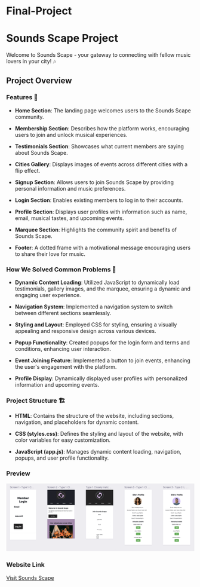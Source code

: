 # Final-Project
# Sounds Scape Project

Welcome to Sounds Scape - your gateway to connecting with fellow music lovers in your city! 🎶

## Project Overview

### Features 🚀

- **Home Section**: The landing page welcomes users to the Sounds Scape community.

- **Membership Section**: Describes how the platform works, encouraging users to join and unlock musical experiences.

- **Testimonials Section**: Showcases what current members are saying about Sounds Scape.

- **Cities Gallery**: Displays images of events across different cities with a flip effect.

- **Signup Section**: Allows users to join Sounds Scape by providing personal information and music preferences.

- **Login Section**: Enables existing members to log in to their accounts.

- **Profile Section**: Displays user profiles with information such as name, email, musical tastes, and upcoming events.

- **Marquee Section**: Highlights the community spirit and benefits of Sounds Scape.

- **Footer**: A dotted frame with a motivational message encouraging users to share their love for music.

### How We Solved Common Problems 🤔

- **Dynamic Content Loading**: Utilized JavaScript to dynamically load testimonials, gallery images, and the marquee, ensuring a dynamic and engaging user experience.

- **Navigation System**: Implemented a navigation system to switch between different sections seamlessly.

- **Styling and Layout**: Employed CSS for styling, ensuring a visually appealing and responsive design across various devices.

- **Popup Functionality**: Created popups for the login form and terms and conditions, enhancing user interaction.

- **Event Joining Feature**: Implemented a button to join events, enhancing the user's engagement with the platform.

- **Profile Display**: Dynamically displayed user profiles with personalized information and upcoming events.

### Project Structure 🏗️

- **HTML**: Contains the structure of the website, including sections, navigation, and placeholders for dynamic content.

- **CSS (styles.css)**: Defines the styling and layout of the website, with color variables for easy customization.

- **JavaScript (app.js)**: Manages dynamic content loading, navigation, popups, and user profile functionality.

### Preview

![Sounds Scape Preview](images/ui_ss.webp)

### Website Link

[Visit Sounds Scape](link)

